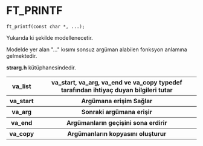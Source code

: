 <h1>FT_PRINTF</h1>

`ft_printf(const char *, ...);` 

Yukarıda ki şekilde modellenecetir. <br>

Modelde yer alan "..." kısımı sonsuz argüman alabilen fonksyon anlamına gelmektedir. 

**strarg.h** kütüphanesindedir. 

<table>
  <tr>
    <th>va_list </th>
    <th>va_start, va_arg, va_end ve va_copy typedef tarafından ihtiyaç duyan bilgileri tutar</th>
  </tr>
  <tr>
    <th>va_start</th>
    <th>Argümana erişim Sağlar</th>
  </tr>
  <tr>
    <th>va_arg</th>
    <th>Sonraki argümana erişir</th>
  </tr>
  <tr>
    <th>va_end</th>
    <th>Argümanların geçişini sona erdirir</th>
  </tr>
  <tr>
    <th>va_copy</th>
    <th>Argümanların kopyasını oluşturur</th>
  </tr>
 </table>
